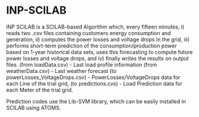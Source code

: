 # INP-SCILAB

INP SCILAB is a SCILAB-based Algorithm which, every fifteen minutes, i) reads two .csv files containing customers energy consumption and generation, ii) computes the power losses and voltage drops in the grid, iii) performs short-term prediction of the consumption/production power based on 1-year historical data sets, uses this forecasting to compute future power losses and voltage drops, and iv) finally writes the results on output files.
(from loadData.csv) - Last load profile information
(from weatherData.csv) - Last weather forecast
(to powerLosses_VoltageDrops.csv) - PowerLosses/VoltageDrops data for each Line of the trial grid,
(to predictions.cvs) - Load Prediction data for each Meter of the trial grid.

Prediction codes use the Lib-SVM library, which can be easily installed in SCILAB using ATOMS.
